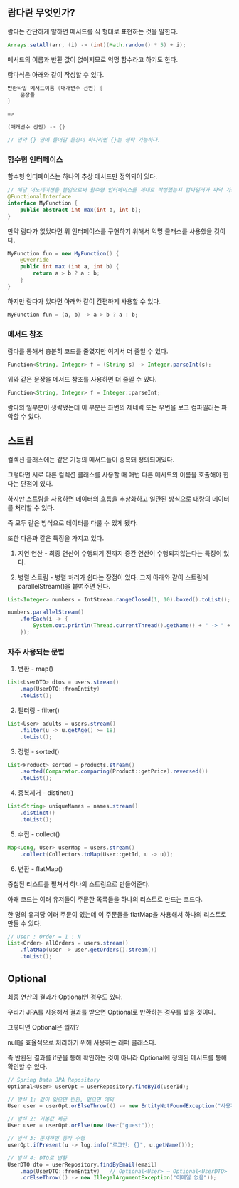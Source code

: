 ## 람다란 무엇인가?

람다는 간단하게 말하면 메서드를 식 형태로 표현하는 것을 말한다.

```java
Arrays.setAll(arr, (i) -> (int)(Math.random() * 5) + i);
```

메서드의 이름과 반환 값이 없어지므로 익명 함수라고 하기도 한다.

람다식은 아래와 같이 작성할 수 있다.

```java
반환타입 메서드이름 (매개변수 선언) {
    문장들
}

=>

(매개변수 선언) -> {}

// 만약 {} 안에 들어갈 문장이 하나라면 {}는 생략 가능하다.
```

### 함수형 인터페이스

함수형 인터페이스는 하나의 추상 메서드만 정의되어 있다.

```java
// 해당 어노테이션을 붙임으로써 함수형 인터페이스를 제대로 작성했는지 컴파일러가 파악 가능
@FunctionalInterface
interface MyFunction {
    public abstract int max(int a, int b);
}
```

만약 람다가 없었다면 위 인터페이스를 구현하기 위해서 익명 클래스를 사용했을 것이다.

```java
MyFunction fun = new MyFunction() {
    @Override
    public int max (int a, int b) {
        return a > b ? a : b;
    }
}
```

하지만 람다가 있다면 아래와 같이 간편하게 사용할 수 있다.

```java
MyFunction fun = (a, b) -> a > b ? a : b;
```

### 메서드 참조

람다를 통해서 충분히 코드를 줄였지만 여기서 더 줄일 수 있다.

```java
Function<String, Integer> f = (String s) -> Integer.parseInt(s);
```

위와 같은 문장을 메서드 참조를 사용하면 더 줄일 수 있다.

```java
Function<String, Integer> f = Integer::parseInt;
```

람다의 일부분이 생략됐는데 이 부분은 좌변의 제네릭 또는 우변을 보고 컴파일러는 파악할 수 있다.

## 스트림

컬렉션 클래스에는 같은 기능의 메서드들이 중복돼 정의되어있다.

그렇다면 서로 다른 컬렉션 클래스를 사용할 때 매번 다른 메서드의 이름을 호출해야 한다는 단점이 있다.

하지만 스트림을 사용하면 데이터의 흐름을 추상화하고 일관된 방식으로 대량의 데이터를 처리할 수 있다.

즉 모두 같은 방식으로 데이터를 다룰 수 있게 됐다.

또한 다음과 같은 특징을 가지고 있다.

1. 지연 연산 - 최종 연산이 수행되기 전까지 중간 연산이 수행되지않는다는 특징이 있다.

2. 병렬 스트림 - 병렬 처리가 쉽다는 장점이 있다. 그저 아래와 같이 스트림에 parallelStream()을 붙여주면 된다.

```java
List<Integer> numbers = IntStream.rangeClosed(1, 10).boxed().toList();

numbers.parallelStream()
    .forEach(i -> {
        System.out.println(Thread.currentThread().getName() + " -> " + i);
    });

```

### 자주 사용되는 문법

1. 변환 - map()

```java
List<UserDTO> dtos = users.stream()
    .map(UserDTO::fromEntity)
    .toList();
```

2. 필터링 - filter()

```java
List<User> adults = users.stream()
    .filter(u -> u.getAge() >= 18)
    .toList();
```

3. 정렬 - sorted()

```java
List<Product> sorted = products.stream()
    .sorted(Comparator.comparing(Product::getPrice).reversed())
    .toList();
```

4. 중복제거 - distinct()

```java
List<String> uniqueNames = names.stream()
    .distinct()
    .toList();
```

5. 수집 - collect()

```java
Map<Long, User> userMap = users.stream()
    .collect(Collectors.toMap(User::getId, u -> u));
```

6. 변환 - flatMap()

중첩된 리스트를 펼쳐서 하나의 스트림으로 만들어준다.

아래 코드는 여러 유저들이 주문한 목록들을 하나의 리스트로 만드는 코드다.

한 명의 유저당 여러 주문이 있는데 이 주문들을 flatMap을 사용해서 하나의 리스트로 만들 수 있다.

```java
// User : Order = 1 : N
List<Order> allOrders = users.stream()
    .flatMap(user -> user.getOrders().stream())
    .toList();
```

## Optional<T>

최종 연산의 결과가 Optional인 경우도 있다.

우리가 JPA를 사용해서 결과를 받으면 Optional로 반환하는 경우를 봤을 것이다.

그렇다면 Optional은 뭘까?

null을 효율적으로 처리하기 위해 사용하는 래퍼 클래스다.

즉 반환된 결과를 if문을 통해 확인하는 것이 아니라 Optional에 정의된 메서드를 통해 확인할 수 있다.

```java
// Spring Data JPA Repository
Optional<User> userOpt = userRepository.findById(userId);

// 방식 1: 값이 있으면 반환, 없으면 예외
User user = userOpt.orElseThrow(() -> new EntityNotFoundException("사용자 없음"));

// 방식 2: 기본값 제공
User user = userOpt.orElse(new User("guest"));

// 방식 3: 존재하면 동작 수행
userOpt.ifPresent(u -> log.info("로그인: {}", u.getName()));

// 방식 4: DTO로 변환
UserDTO dto = userRepository.findByEmail(email)
    .map(UserDTO::fromEntity)   // Optional<User> → Optional<UserDTO>
    .orElseThrow(() -> new IllegalArgumentException("이메일 없음"));
```
